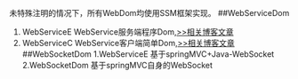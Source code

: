 未特殊注明的情况下，所有WebDom均使用SSM框架实现。
##WebServiceDom
1. WebServiceE 
  WebService服务端程序Dom,[>>相关博客文章](http://windcoder.com/webservicerumenchushiyong/)
2. WebServiceC
  WebService客户端简单Dom,[>>相关博客文章](http://windcoder.com/webservicerumenchushiyongerdiaoyongwebservicefuwu/)
##WebSocketDom
1.WebServiceE
  基于springMVC+Java-WebSocket
2.WebSocketDom
  基于springMVC自身的WebSocket

